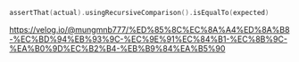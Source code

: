 ```kotlin
assertThat(actual).usingRecursiveComparison().isEqualTo(expected)
```

https://velog.io/@mungmnb777/%ED%85%8C%EC%8A%A4%ED%8A%B8-%EC%BD%94%EB%93%9C-%EC%9E%91%EC%84%B1-%EC%8B%9C-%EA%B0%9D%EC%B2%B4-%EB%B9%84%EA%B5%90